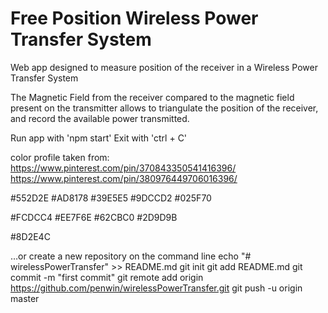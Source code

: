 # Free Position Wireless Power Transfer System

Web app designed to measure position of the receiver in a Wireless Power Transfer System

The Magnetic Field from the receiver compared to the magnetic field present on the transmitter
allows to triangulate the position of the receiver, and record the available power transmitted.

Run app with 'npm start'
Exit with 'ctrl + C'


color profile taken from:
https://www.pinterest.com/pin/370843350541416396/
https://www.pinterest.com/pin/380976449706016396/

#552D2E
#AD8178
#39E5E5
#9DCCD2
#025F70

#FCDCC4
#EE7F6E
#62CBC0
#2D9D9B

#8D2E4C


…or create a new repository on the command line
echo "# wirelessPowerTransfer" >> README.md
git init
git add README.md
git commit -m "first commit"
git remote add origin https://github.com/penwin/wirelessPowerTransfer.git
git push -u origin master